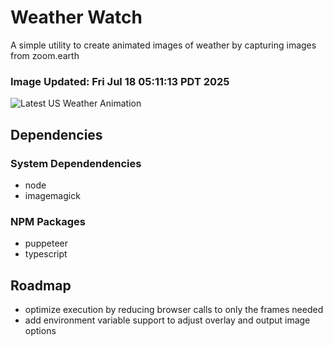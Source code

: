 # Weather Watch

A simple utility to create animated images of weather by capturing images from zoom.earth

### Image Updated: Fri Jul 18 05:11:13 PDT 2025

![Latest US Weather Animation](animations/2025-07-18.webp)

## Dependencies
### System Dependendencies
* node
* imagemagick
### NPM Packages
* puppeteer
* typescript

## Roadmap
* optimize execution by reducing browser calls to only the frames needed
* add environment variable support to adjust overlay and output image options
